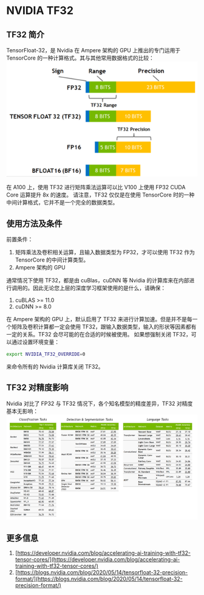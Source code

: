 # NVIDIA TF32
## TF32 简介
TensorFloat-32，是 Nvidia 在 Ampere 架构的 GPU 上推出的专门运用于 TensorCore 的一种计算格式。其与其他常用数据格式的比较：
![img_1.png](NVIDIA-TF32/img_1.png)


在 A100 上，使用 TF32 进行矩阵乘法运算可以比 V100 上使用 FP32 CUDA Core 运算提升 8x 的速度。
请注意，TF32 仅仅是在使用 TensorCore 时的一种中间计算格式，它并不是一个完全的数据类型。
​

## 使用方法及条件
前置条件：

1. 矩阵乘法及卷积相关运算，且输入数据类型为 FP32，才可以使用 TF32 作为 TensorCore 的中间计算类型。
1. Ampere 架构的 GPU



通常情况下使用 TF32，都是由 cuBlas，cuDNN 等 Nvidia 的计算库来在内部进行调用的。因此无论您上层的深度学习框架使用的是什么，请确保：

1.  cuBLAS >= 11.0
1. cuDNN >= 8.0



在 Ampere 架构的 GPU 上，默认启用了 TF32 来进行计算加速。但是并不是每一个矩阵及卷积计算都一定会使用 TF32，跟输入数据类型，输入的形状等因素都有一定的关系。TF32 会尽可能的在合适的时候被使用。
如果想强制关闭 TF32，可以通过设置环境变量：
```bash
export NVIDIA_TF32_OVERRIDE=0
```
来命令所有的 Nvidia 计算库关闭 TF32。
​

## TF32 对精度影响
Nvidia 对比了 FP32 与 TF32 情况下，各个知名模型的精度差异，TF32 对精度基本无影响：
![img_2.png](NVIDIA-TF32/img_2.png)

## 更多信息

1. [https://developer.nvidia.com/blog/accelerating-ai-training-with-tf32-tensor-cores/](https://developer.nvidia.com/blog/accelerating-ai-training-with-tf32-tensor-cores/)
1. [https://blogs.nvidia.com/blog/2020/05/14/tensorfloat-32-precision-format/](https://blogs.nvidia.com/blog/2020/05/14/tensorfloat-32-precision-format/)
